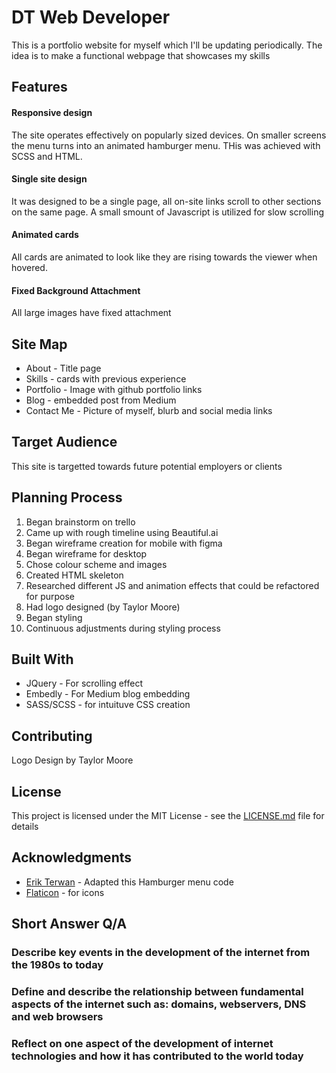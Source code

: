 # DT Web Developer

This is a portfolio website for myself which I'll be updating periodically. The idea is to make a functional webpage that showcases my skills 

## Features

#### Responsive design
The site operates effectively on popularly sized devices. On smaller screens the menu turns into an animated hamburger menu. THis was achieved with SCSS and HTML.

#### Single site design
It was designed to be a single page, all on-site links scroll to other sections on the same page. A small smount of Javascript is utilized for slow scrolling

#### Animated cards
All cards are animated to look like they are rising towards the viewer when hovered.

#### Fixed Background Attachment
All large images have fixed attachment

## Site Map

* About - Title page
* Skills - cards with previous experience
* Portfolio - Image with github portfolio links
* Blog - embedded post from Medium
* Contact Me - Picture of myself, blurb and social media links

## Target Audience

This site is targetted towards future potential employers or clients

## Planning Process

1. Began brainstorm on trello
2. Came up with rough timeline using Beautiful.ai
3. Began wireframe creation for mobile with figma
4. Began wireframe for desktop
5. Chose colour scheme and images
5. Created HTML skeleton
5. Researched different JS and animation effects that could be refactored for purpose
6. Had logo designed (by Taylor Moore)
7. Began styling
7. Continuous adjustments during styling process

## Built With

* JQuery - For scrolling effect
* Embedly - For Medium blog embedding
* SASS/SCSS - for intuituve CSS creation


## Contributing

Logo Design by Taylor Moore

## License

This project is licensed under the MIT License - see the [LICENSE.md](LICENSE.md) file for details

## Acknowledgments

* [Erik Terwan](https://codepen.io/erikterwan/pen/grOZxx) - Adapted this Hamburger menu code
* [Flaticon](https://www.flaticon.com/) - for icons

## Short Answer Q/A
### Describe key events in the development of the internet from the 1980s to today
### Define and describe the relationship between fundamental aspects of the internet such as: domains, webservers, DNS and web browsers
### Reflect on one aspect of the development of internet technologies and how it has contributed to the world today
